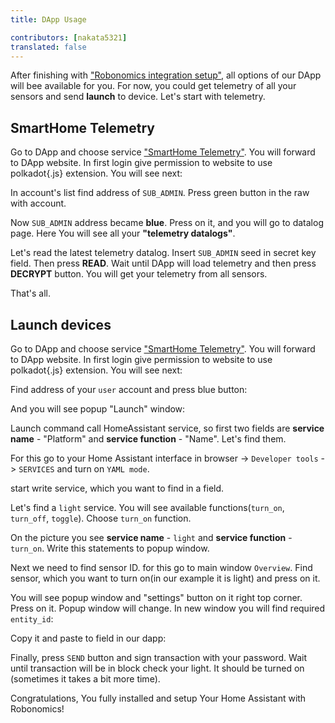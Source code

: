 ```yaml
---
title: DApp Usage

contributors: [nakata5321]
translated: false
---
```


After finishing with ["Robonomics integration setup"](/docs/add-smart-device-to-robonomics/), all options of our DApp will bee available for you.
For now, you could get telemetry of all your sensors and send **launch** to device. Let's start with telemetry.

## SmartHome Telemetry

Go to DApp and  choose service ["SmartHome Telemetry"](https://dapp.robonomics.network/#/services). You will forward to DApp website. In first login give permission to website to use polkadot{.js} extension. You will see next:

<robo-wiki-picture src="home-assistant/telemetry-start.jpg" />

In account's list find address of `SUB_ADMIN`. Press green button in the raw with account.

<robo-wiki-picture src="home-assistant/admin-tel.jpg" />

Now `SUB_ADMIN` address became **blue**. Press on it, and you will go to datalog page. Here You will see all your **"telemetry datalogs"**.

<robo-wiki-picture src="home-assistant/tel-datalog.jpg" />

Let's read the latest telemetry datalog. Insert `SUB_ADMIN` seed in secret key field. Then press **READ**. Wait until DApp will load telemetry and then press **DECRYPT** button. You will get your telemetry from all sensors.

<robo-wiki-picture src="home-assistant/telemetry.jpg"/>

That's all.

## Launch devices

Go to DApp and  choose service ["SmartHome Telemetry"](https://dapp.robonomics.network/#/services). You will forward to DApp website. In first login give permission to website to use polkadot{.js} extension. You will see next:

<robo-wiki-picture src="home-assistant/telemetry-start.jpg" />

Find address of your `user` account and press blue button:

<robo-wiki-picture src="home-assistant/datalog-start.jpg" />

And you will see popup "Launch" window:

<robo-wiki-picture src="home-assistant/launch-window.jpg" />

Launch command call HomeAssistant service, so first two fields are **service name** - "Platform" and **service function** - "Name". Let's find them.

For this go to your Home Assistant interface in browser -> `Developer tools` -> `SERVICES` and turn on `YAML mode`.

<robo-wiki-picture src="home-assistant/ha-services.jpg" />

start write service, which you want to find in a field.

<robo-wiki-picture src="home-assistant/ha-light.jpg" />

Let's find a `light` service. You will see available functions(`turn_on`, `turn_off`, `toggle`). Choose `turn_on` function.

<robo-wiki-picture src="home-assistant/ha-light-on.jpg" />

On the picture you see **service name** - `light` and **service function** - `turn_on`. Write this statements to popup window.

<robo-wiki-picture src="home-assistant/light-window.jpg" />

Next we need to find sensor ID. for this go to main window `Overview`. Find sensor, which you want to turn on(in our example it is light) and press on it. 

<robo-wiki-picture src="home-assistant/light-name.jpg" />

You will see popup window and "settings" button on it right top corner. Press on it. Popup window will change. In new window you will find required `entity_id`:

<robo-wiki-picture src="home-assistant/entity-ha.jpg" />

Copy it and paste to field in our dapp:

<robo-wiki-picture src="home-assistant/dapp-entity.jpg" />

Finally, press `SEND` button and sign transaction with your password. Wait until transaction will be in block check your light. It should be turned on (sometimes it takes a bit more time).

Congratulations, You fully installed and setup Your Home Assistant with Robonomics!

